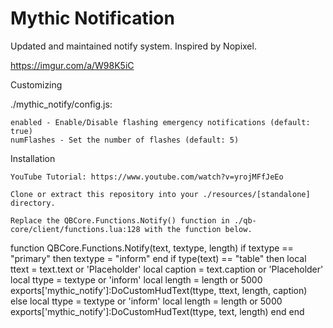 # Mythic Notification
Updated and maintained notify system. Inspired by Nopixel.

https://imgur.com/a/W98K5iC

Customizing

./mythic_notify/config.js:

    enabled - Enable/Disable flashing emergency notifications (default: true)
    numFlashes - Set the number of flashes (default: 5)

Installation

    YouTube Tutorial: https://www.youtube.com/watch?v=yrojMFfJeEo

    Clone or extract this repository into your ./resources/[standalone] directory.

    Replace the QBCore.Functions.Notify() function in ./qb-core/client/functions.lua:128 with the function below.

function QBCore.Functions.Notify(text, textype, length)
    if textype == "primary" then textype = "inform" end
    if type(text) == "table" then
        local ttext = text.text or 'Placeholder'
        local caption = text.caption or 'Placeholder'
        local ttype = textype or 'inform'
        local length = length or 5000
        exports['mythic_notify']:DoCustomHudText(ttype, ttext, length, caption)
    else
        local ttype = textype or 'inform'
        local length = length or 5000
        exports['mythic_notify']:DoCustomHudText(ttype, text, length)
    end
end
